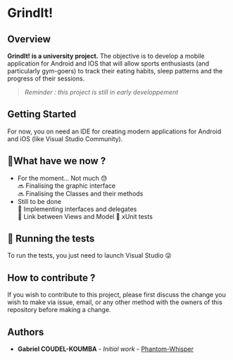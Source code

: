 # GrindIt!

## Overview
**GrindIt! is a university project.** The objective is to develop a mobile application for Android and IOS that will allow sports enthusiasts (and particularly gym-goers) to track their eating habits, sleep patterns and the progress of their sessions.
> *Reminder : this project is still in early developpement*
## Getting Started
For now, you on need an IDE for creating modern applications for Android and iOS (like Visual Studio Community).
## 🚦What have we now ?
* For the moment... Not much 😓 <br>
🔜 Finalising the graphic interface <br>
🔜 Finalising the Classes and their methods<br>
* Still to be done <br>
📝 Implementing interfaces and delegates <br>
📝 Link between Views and Model
📝 xUnit tests
## 🧪 Running the tests
To run the tests, you just need to launch Visual Studio 😜
## How to contribute ?
If you wish to contribute to this project, please first discuss the change you wish to make via issue, email, or any other method with the owners of this repository before making a change.
## Authors
* **Gabriel COUDEL-KOUMBA** - *Initial work* - [Phantom-Whisper](https://github.com/Phantom-Whisper)
